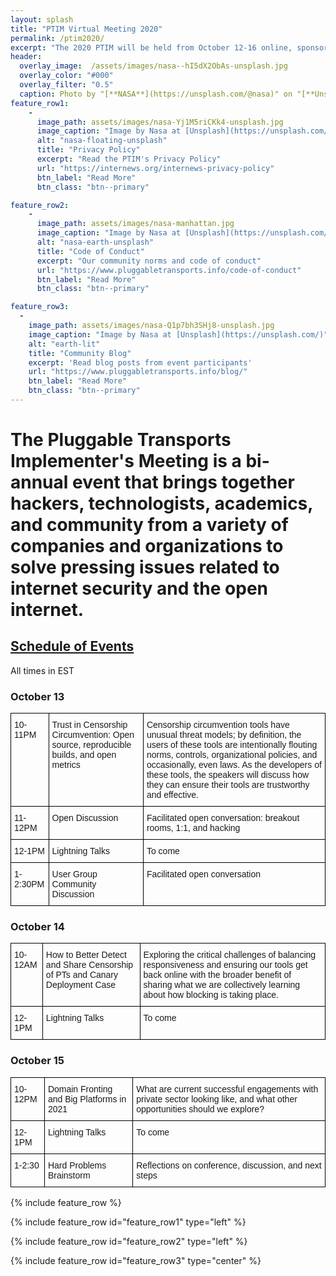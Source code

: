 ```yaml
---
layout: splash
title: "PTIM Virtual Meeting 2020"
permalink: /ptim2020/
excerpt: "The 2020 PTIM will be held from October 12-16 online, sponsored by Internews"
header:
  overlay_image:  /assets/images/nasa--hI5dX2ObAs-unsplash.jpg
  overlay_color: "#000"
  overlay_filter: "0.5"
  caption: Photo by "[**NASA**](https://unsplash.com/@nasa)" on "[**Unsplash**](https://unsplash.com/)"
feature_row1:
    -
      image_path: assets/images/nasa-Yj1M5riCKk4-unsplash.jpg
      image_caption: "Image by Nasa at [Unsplash](https://unsplash.com/)"
      alt: "nasa-floating-unsplash"
      title: "Privacy Policy"
      excerpt: "Read the PTIM's Privacy Policy"
      url: "https://internews.org/internews-privacy-policy"
      btn_label: "Read More"
      btn_class: "btn--primary"

feature_row2:
    -
      image_path: assets/images/nasa-manhattan.jpg
      image_caption: "Image by Nasa at [Unsplash](https://unsplash.com/)"
      alt: "nasa-earth-unsplash"
      title: "Code of Conduct"
      excerpt: "Our community norms and code of conduct"
      url: "https://www.pluggabletransports.info/code-of-conduct"
      btn_label: "Read More"
      btn_class: "btn--primary"

feature_row3:
  -
    image_path: assets/images/nasa-Q1p7bh3SHj8-unsplash.jpg
    image_caption: "Image by Nasa at [Unsplash](https://unsplash.com/)"
    alt: "earth-lit"
    title: "Community Blog"
    excerpt: 'Read blog posts from event participants'
    url: "https://www.pluggabletransports.info/blog/"
    btn_label: "Read More"
    btn_class: "btn--primary"
---
```


# The Pluggable Transports Implementer's Meeting is a bi-annual event that brings together hackers, technologists, academics, and community from a variety of companies and organizations to solve pressing issues related to internet security and the open internet.

## [Schedule of Events](#schedule)

All times in EST

### October 13
<style type="text/css">
.tg  {border-collapse:collapse;border-spacing:0;}
.tg td{border-color:black;border-style:solid;border-width:1px;font-family:Arial, sans-serif;font-size:14px;
  overflow:hidden;padding:10px 5px;word-break:normal;}
.tg th{border-color:black;border-style:solid;border-width:1px;font-family:Arial, sans-serif;font-size:14px;
  font-weight:normal;overflow:hidden;padding:10px 5px;word-break:normal;}
.tg .tg-0lax{text-align:left;vertical-align:top}
</style>
<table class="tg">
  <tr>
    <th class="tg-0lax"><span style="background-color:inherit">10-11PM</span> </th>
    <th class="tg-0lax"><span style="background-color:inherit">Trust in Censorship Circumvention: Open source, reproducible builds, and open metrics</span> </th>
    <th class="tg-0lax"><span style="background-color:inherit">Censorship circumvention tools have unusual threat models; by definition, the users of these tools are intentionally flouting norms, controls, organizational policies, and occasionally, even laws. As the developers of these tools, the speakers will discuss how they can ensure their tools are trustworthy and effective.</span> </th>
  </tr>
<tbody>
  <tr>
    <td class="tg-0lax"><span style="background-color:inherit">11-12PM</span> </td>
    <td class="tg-0lax"><span style="background-color:inherit">Open Discussion</span> </td>
    <td class="tg-0lax"><span style="background-color:inherit">Facilitated open conversation: breakout rooms, 1:1, and hacking</span> </td>
  </tr>
  <tr>
    <td class="tg-0lax"><span style="background-color:inherit">12-1PM</span> </td>
    <td class="tg-0lax"><span style="background-color:inherit">Lightning Talks</span> </td>
    <td class="tg-0lax"><span style="background-color:inherit">To come</span> </td>
  </tr>
  <tr>
    <td class="tg-0lax"><span style="background-color:inherit">1-2:30PM</span> </td>
    <td class="tg-0lax"><span style="background-color:inherit">User Group Community Discussion</span> </td>
    <td class="tg-0lax"><span style="background-color:inherit">Facilitated open conversation</span> </td>
  </tr>
</tbody>
</table>

### October 14
<style type="text/css">
.tg  {border-collapse:collapse;border-spacing:0;}
.tg td{border-color:black;border-style:solid;border-width:1px;font-family:Arial, sans-serif;font-size:14px;
  overflow:hidden;padding:10px 5px;word-break:normal;}
.tg th{border-color:black;border-style:solid;border-width:1px;font-family:Arial, sans-serif;font-size:14px;
  font-weight:normal;overflow:hidden;padding:10px 5px;word-break:normal;}
.tg .tg-0lax{text-align:left;vertical-align:top}
</style>
<table class="tg">
  <tr>
    <th class="tg-0lax"><span style="background-color:inherit">10-12AM</span> </th>
    <th class="tg-0lax"><span style="background-color:inherit">How to Better Detect and Share Censorship of PTs and Canary Deployment Case</span> </th>
    <th class="tg-0lax"><span style="background-color:inherit">Exploring the critical challenges of balancing responsiveness and ensuring our tools get back online with the broader benefit of sharing what we are collectively learning about how blocking is taking place.</span> </th>
  </tr>
<tbody>
  <tr>
    <td class="tg-0lax"><span style="background-color:inherit">12-1PM</span> </td>
    <td class="tg-0lax"><span style="background-color:inherit">Lightning Talks</span> </td>
    <td class="tg-0lax"><span style="background-color:inherit">To come</span> </td>
  </tr>
</tbody>
</table>

### October 15
<style type="text/css">
.tg  {border-collapse:collapse;border-spacing:0;}
.tg td{border-color:black;border-style:solid;border-width:1px;font-family:Arial, sans-serif;font-size:14px;
  overflow:hidden;padding:10px 5px;word-break:normal;}
.tg th{border-color:black;border-style:solid;border-width:1px;font-family:Arial, sans-serif;font-size:14px;
  font-weight:normal;overflow:hidden;padding:10px 5px;word-break:normal;}
.tg .tg-0lax{text-align:left;vertical-align:top}
</style>
<table class="tg">
  <tr>
    <th class="tg-0lax"><span style="background-color:inherit">10-12PM</span> </th>
    <th class="tg-0lax"><span style="background-color:inherit">Domain Fronting and Big Platforms in 2021</span> </th>
    <th class="tg-0lax"><span style="background-color:inherit">What are current successful engagements with private sector looking like, and what other opportunities should we explore?</span> </th>
  </tr>
<tbody>
  <tr>
    <td class="tg-0lax"><span style="background-color:inherit">12-1PM</span> </td>
    <td class="tg-0lax"><span style="background-color:inherit">Lightning Talks</span> </td>
    <td class="tg-0lax"><span style="background-color:inherit">To come</span> </td>
  </tr>
  <tr>
    <td class="tg-0lax"><span style="background-color:inherit">1-2:30</span> </td>
    <td class="tg-0lax"><span style="background-color:inherit">Hard Problems Brainstorm</span> </td>
    <td class="tg-0lax"><span style="background-color:inherit">Reflections on conference, discussion, and next steps</span> </td>
  </tr>
</tbody>
</table>

{% include feature_row %}

{% include feature_row id="feature_row1" type="left" %}

{% include feature_row id="feature_row2" type="left" %}

{% include feature_row id="feature_row3" type="center" %}
